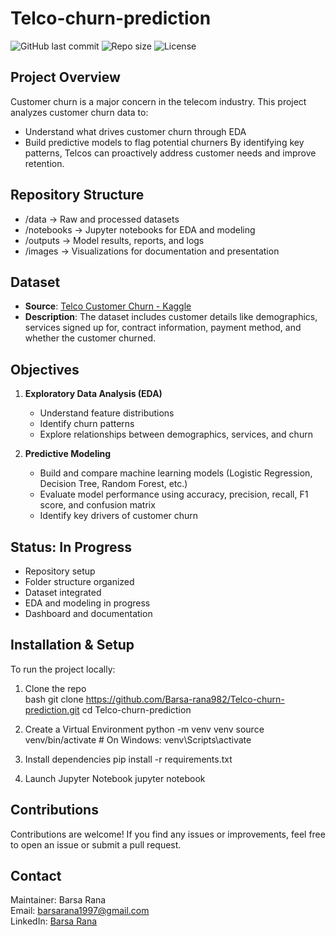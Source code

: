 # Telco-churn-prediction
![GitHub last commit](https://img.shields.io/github/last-commit/Barsa-rana982/Telco-churn-prediction)
![Repo size](https://img.shields.io/github/repo-size/Barsa-rana982/Telco-churn-prediction)
![License](LICENSE)

## Project Overview

Customer churn is a major concern in the telecom industry. This project analyzes customer churn data to:
- Understand what drives customer churn through EDA
- Build predictive models to flag potential churners
By identifying key patterns, Telcos can proactively address customer needs and improve retention.

## Repository Structure
- /data → Raw and processed datasets
- /notebooks → Jupyter notebooks for EDA and modeling
- /outputs → Model results, reports, and logs
- /images → Visualizations for documentation and presentation


## Dataset
- **Source**: [Telco Customer Churn - Kaggle](https://www.kaggle.com/datasets/blastchar/telco-customer-churn)
- **Description**: The dataset includes customer details like demographics, services signed up for, contract information, payment method, and whether the customer churned.

## Objectives

1. **Exploratory Data Analysis (EDA)**
   - Understand feature distributions
   - Identify churn patterns
   - Explore relationships between demographics, services, and churn

2. **Predictive Modeling**
   - Build and compare machine learning models (Logistic Regression, Decision Tree, Random Forest, etc.)
   - Evaluate model performance using accuracy, precision, recall, F1 score, and confusion matrix
   - Identify key drivers of customer churn


## Status: In Progress

-  Repository setup
-  Folder structure organized
-  Dataset integrated
-  EDA and modeling in progress
-  Dashboard and documentation

## Installation & Setup

To run the project locally:

1. Clone the repo  
bash
git clone https://github.com/Barsa-rana982/Telco-churn-prediction.git
cd Telco-churn-prediction

2. Create a Virtual Environment
python -m venv venv
source venv/bin/activate  # On Windows: venv\Scripts\activate

3. Install dependencies
pip install -r requirements.txt

4. Launch Jupyter Notebook
jupyter notebook

## Contributions

Contributions are welcome! If you find any issues or improvements, feel free to open an issue or submit a pull request.


## Contact

Maintainer: Barsa Rana  
Email: barsarana1997@gmail.com  
LinkedIn: [Barsa Rana](https://www.linkedin.com/in/barsa-rana/)


